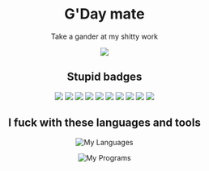 <div align="center">
  
# G'Day mate
  Take a gander at my shitty work
  
  <img src="https://discord.c99.nl/widget/theme-1/399982893394558989.png">
  
  ## Stupid badges
  ![](https://forthebadge.com/images/badges/0-percent-optimized.svg)
  ![](https://forthebadge.com/images/badges/built-by-developers.svg)
  ![](https://forthebadge.com/images/badges/open-source.svg)
  ![](https://forthebadge.com/images/badges/ctrl-c-ctrl-v.svg)
  ![](https://forthebadge.com/images/badges/it-works-why.svg)
  ![](https://forthebadge.com/images/badges/you-didnt-ask-for-this.svg)
  ![](https://forthebadge.com/images/badges/just-plain-nasty.svg)
  ![](https://forthebadge.com/images/badges/kinda-sfw.svg)
  ![](https://forthebadge.com/images/badges/fuck-it-ship-it.svg)
  ![](https://forthebadge.com/images/badges/ages-18.svg)
  
  ## I fuck with these languages and tools
  ![My Languages](https://skillicons.dev/icons?i=js,cs,cpp,c,py,bash,nodejs,bootstrap,css,html,md,react,)
  
  ![My Programs](https://skillicons.dev/icons?i=discord,git,github,ps,unity,unreal,vscode,visualstudio,vim)

  </div>
